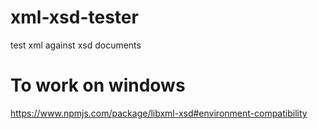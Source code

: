 # xml-xsd-tester
test xml against xsd documents

# To work on windows
https://www.npmjs.com/package/libxml-xsd#environment-compatibility